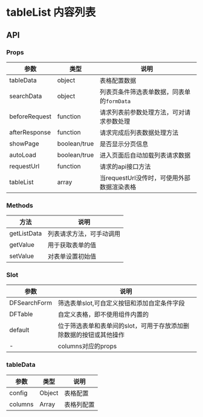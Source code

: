 # tableList 内容列表

## API

### Props

|参数|类型|说明|
|----------|--------------|--------|
|tableData     | object         |表格配置数据|
|searchData    | object         |列表页条件筛选表单数据，同表单的`formData`|
|beforeRequest | function       |请求列表前参数处理方法，可对请求参数处理|
|afterResponse | function       |请求完成后列表数据处理方法|
|showPage      | boolean/true   |是否显示分页信息|
|autoLoad      | boolean/true   |进入页面后自动加载列表请求数据|
|requestUrl    | function       |请求的api接口方法|
|tableList     | array          |当requestUrl没传时，可使用外部数据渲染表格|

### Methods

|方法|说明|
|----------|--------|
|getListData  |列表请求方法，可手动调用|
|getValue  |用于获取表单的值|
|setValue  |对表单设置初始值|

### Slot

|参数|说明|
|----------|--------|
|DFSearchForm  |筛选表单slot,可自定义按钮和添加自定条件字段|
|DFTable       |自定义表格，即不使用组件内置的|
|default       |位于筛选表单和表单间的slot，可用于存放添加删除数据的按钮或其他操作|
|-             |columns对应的props|

### tableData

|参数|类型|说明|
|----------|--------------|--------|
|config    |Object |表格配置|
|columns   |Array  |表格列配置|
